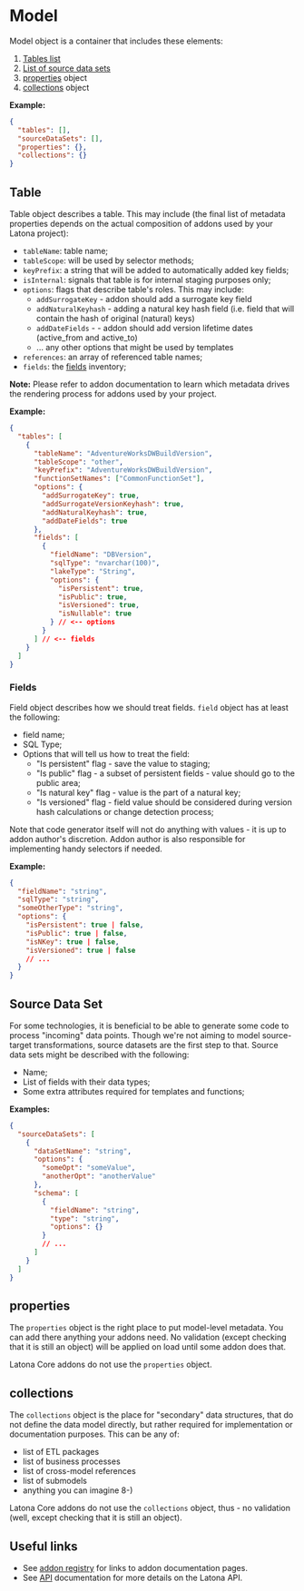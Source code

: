 # Model

Model object is a container that includes these elements:

1. [Tables list](#table)
1. [List of source data sets](#source-data-set)
1. [properties](#properties) object
1. [collections](#collections) object

**Example:**

```json
{
  "tables": [],
  "sourceDataSets": [],
  "properties": {},
  "collections": {}
}
```

## Table

Table object describes a table. This may include (the final list of metadata
properties depends on the actual composition of addons used by your Latona
project):

- `tableName`: table name;
- `tableScope`: will be used by selector methods;
- `keyPrefix`: a string that will be added to automatically added key fields;
- `isInternal`: signals that table is for internal staging purposes only;
- `options`: flags that describe table's roles.
  This may include:
  - `addSurrogateKey` - addon should add a surrogate key field
  - `addNaturalKeyhash` - adding a natural key hash field
    (i.e. field that will contain the hash of original (natural) keys)
  - `addDateFields` - - addon should add version lifetime dates (active_from
    and active_to)
  - ... any other options that might be used by templates
- `references`: an array of referenced table names;
- `fields`: the [fields](#fields) inventory;

**Note:** Please refer to addon documentation to learn which metadata drives
the rendering process for addons used by your project.

**Example:**

```json
{
  "tables": [
    {
      "tableName": "AdventureWorksDWBuildVersion",
      "tableScope": "other",
      "keyPrefix": "AdventureWorksDWBuildVersion",
      "functionSetNames": ["CommonFunctionSet"],
      "options": {
        "addSurrogateKey": true,
        "addSurrogateVersionKeyhash": true,
        "addNaturalKeyhash": true,
        "addDateFields": true
      },
      "fields": [
        {
          "fieldName": "DBVersion",
          "sqlType": "nvarchar(100)",
          "lakeType": "String",
          "options": {
            "isPersistent": true,
            "isPublic": true,
            "isVersioned": true,
            "isNullable": true
          } // <-- options
        }
      ] // <-- fields
    }
  ]
}
```

### Fields

Field object describes how we should treat fields. `field` object has at least
the following:

- field name;
- SQL Type;
- Options that will tell us how to treat the field:
  - "Is persistent" flag - save the value to staging;
  - "Is public" flag - a subset of persistent fields - value should go to the
    public area;
  - "Is natural key" flag - value is the part of a natural key;
  - "Is versioned" flag - field value should be considered during version hash calculations or change detection process;

Note that code generator itself will not do anything with values - it is up to
addon author's discretion. Addon author is also responsible for implementing
handy selectors if needed.

**Example:**

```json
{
  "fieldName": "string",
  "sqlType": "string",
  "someOtherType": "string",
  "options": {
    "isPersistent": true | false,
    "isPublic": true | false,
    "isNKey": true | false,
    "isVersioned": true | false
    // ...
  }
}
```

## Source Data Set

For some technologies, it is beneficial to be able to generate some code to
process "incoming" data points. Though we're not aiming to model source-target
transformations, source datasets are the first step to that. Source data sets
might be described with the following:

- Name;
- List of fields with their data types;
- Some extra attributes required for templates and functions;

**Examples:**

```json
{
  "sourceDataSets": [
    {
      "dataSetName": "string",
      "options": {
        "someOpt": "someValue",
        "anotherOpt": "anotherValue"
      },
      "schema": [
        {
          "fieldName": "string",
          "type": "string",
          "options": {}
        }
        // ...
      ]
    }
  ]
}
```

## properties

The `properties` object is the right place to put model-level metadata. You can
add there anything your addons need. No validation (except checking that it is
still an object) will be applied on load until some addon does that.

Latona Core addons do not use the `properties` object.

## collections

The `collections` object is the place for "secondary" data structures, that
do not define the data model directly, but rather required for implementation or
documentation purposes. This can be any of:

- list of ETL packages
- list of business processes
- list of cross-model references
- list of submodels
- anything you can imagine 8-)

Latona Core addons do not use the `collections` object, thus - no validation (well,
except checking that it is still an object).

## Useful links

- See [addon registry](./addons/addon-registry.md) for links to addon
  documentation pages.
- See [API](./dev/API.md) documentation for more details on the Latona API.
